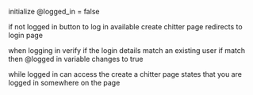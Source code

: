 initialize @logged_in = false

if not logged in 
  button to log in available
  create chitter page redirects to login page

when logging in
  verify if the login details match an existing user
  if match then @logged in variable changes to true

while logged in
  can access the create a chitter page
  states that you are logged in somewhere on the page

